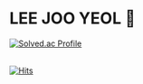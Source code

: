 # LEE JOO YEOL 👋
[![Solved.ac Profile](http://mazassumnida.wtf/api/generate_badge?boj=ljy7221)](https://solved.ac/ljy7221) <br><br>

[![Hits](https://hits.seeyoufarm.com/api/count/incr/badge.svg?url=https%3A%2F%2Fgithub.com%2FMelonisjy%2F&count_bg=%236EE786&title_bg=%2336744B&icon=&icon_color=%23E7E7E7&title=hits&edge_flat=false)](https://hits.seeyoufarm.com)
